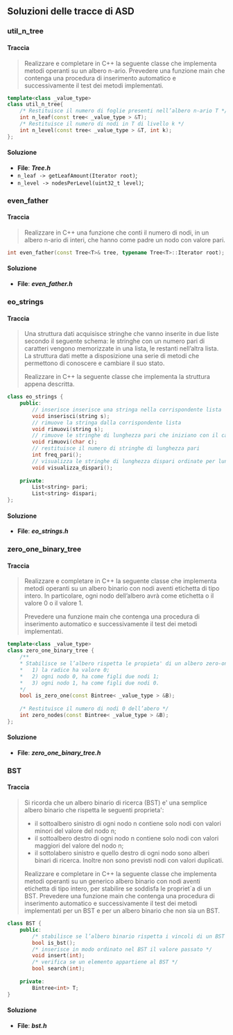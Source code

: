 ## Soluzioni delle tracce di ASD

### util_n_tree

#### Traccia

> Realizzare e completare in C++ la seguente classe che implementa metodi operanti su un albero n-ario. 
> Prevedere una funzione main che contenga una procedura di inserimento automatico e successivamente il
> test dei metodi implementati.

```c++
template<class _value_type>
class util_n_tree{
    /* Restituisce il numero di foglie presenti nell’albero n-ario T */
    int n_leaf(const tree< _value_type > &T);
    /* Restituisce il numero di nodi in T di livello k */
    int n_level(const tree< _value_type > &T, int k);
};
```

#### Soluzione

- **File**: **_Tree.h_**
- `n_leaf -> getLeafAmount(Iterator root)`;
- `n_level -> nodesPerLevel(uint32_t level)`;


### even_father

#### Traccia

> Realizzare in C++ una funzione che conti il numero di nodi, in un albero n-ario 
> di interi, che hanno come padre un nodo con valore pari.

```c++
int even_father(const Tree<T>& tree, typename Tree<T>::Iterator root);
```

#### Soluzione

- **File**: **_even_father.h_**


### eo_strings

#### Traccia

> Una struttura dati acquisisce stringhe che vanno inserite in due liste secondo il seguente schema: le stringhe
> con un numero pari di caratteri vengono memorizzate in una lista, le restanti nell’altra lista. La struttura
> dati mette a disposizione una serie di metodi che permettono di conoscere e cambiare il suo stato.
>
> Realizzare in C++ la seguente classe che implementa la struttura appena descritta.

```c++
class eo_strings {
    public:
        // inserisce inserisce una stringa nella corrispondente lista
        void inserisci(string s);
        // rimuove la stringa dalla corrispondente lista
        void rimuovi(string s);
        // rimuove le stringhe di lunghezza pari che iniziano con il carattere c
        void rimuovi(char c);
        // restituisce il numero di stringhe di lunghezza pari
        int freq_pari();
        // visualizza le stringhe di lunghezza dispari ordinate per lunghezza
        void visualizza_dispari();
    
    private:
        List<string> pari;
        List<string> dispari;
};
```

#### Soluzione

- **File**: **_eo_strings.h_**

### zero_one_binary_tree

#### Traccia

> Realizzare e completare in C++ la seguente classe che implementa metodi operanti su un albero binario
> con nodi aventi etichetta di tipo intero. In particolare, ogni nodo dell’albero avrà come etichetta o il valore
> 0 o il valore 1. 
> 
> Prevedere una funzione main che contenga una procedura di inserimento automatico e
> successivamente il test dei metodi implementati.

```c++
template<class _value_type>
class zero_one_binary_tree {
    /** 
    * Stabilisce se l’albero rispetta le propieta' di un albero zero-one, ovvero:
    *   1) la radice ha valore 0;
    *   2) ogni nodo 0, ha come figli due nodi 1;
    *   3) ogni nodo 1, ha come figli due nodi 0.
    */
    bool is_zero_one(const Bintree< _value_type > &B);
    
    /* Restituisce il numero di nodi 0 dell’abero */
    int zero_nodes(const Bintree< _value_type > &B);
};
```

#### Soluzione

- **File**: **_zero_one_binary_tree.h_**


### BST

#### Traccia

> Si ricorda che un albero binario di ricerca (BST) e' una semplice albero binario che rispetta le seguenti
> proprieta':
> - il sottoalbero sinistro di ogni nodo n contiene solo nodi con valori minori del valore del nodo n;
> - il sottoalbero destro di ogni nodo n contiene solo nodi con valori maggiori del valore del nodo n;
> - il sottolabero sinistro e quello destro di ogni nodo sono alberi binari di ricerca.
> Inoltre non sono previsti nodi con valori duplicati.
> 
> Realizzare e completare in C++ la seguente classe che implementa metodi operanti su un generico albero
> binario con nodi aventi etichetta di tipo intero, per stabilire se soddisfa le propriet`a di un BST. Prevedere una
> funzione main che contenga una procedura di inserimento automatico e successivamente il test dei metodi
> implementati per un BST e per un albero binario che non sia un BST.

```c++
class BST {
    public:
        /* stabilisce se l’albero binario rispetta i vincoli di un BST */
        bool is_bst();
        /* inserisce in modo ordinato nel BST il valore passato */
        void insert(int);
        /* verifica se un elemento appartiene al BST */
        bool search(int);
        
    private:
        Bintree<int> T;
}
```

#### Soluzione

- **File**: **_bst.h_**
